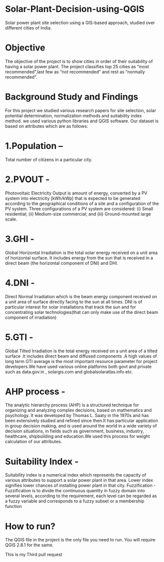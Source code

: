 # Solar-Plant-Decision-using-QGIS
Solar power plant site selection using a GIS-based approach, studied over different cities of India. 

# Objective
The objective of the project is to show cities in order of their suitability of having a solar power plant. The
project classifies top 25 cities as “most recommended”,last few as “not recommended” and rest as
“normally recommended”.

# Background Study and Findings
For this project we studied various research papers for site selection, solar potential determination, normalization
methods and suitability index method. we used various python libraries and QGIS software. Our dataset is based
on attributes which are as follows: 
# 1.Population – 
Total number of citizens in a particular city.
# 2.PVOUT - 
Photovoltaic Electricity Output is amount of energy, converted by a PV system into electricity
[kWh/kWp] that is expected to be generated according to the geographical conditions of a site and a configuration of
the PV system. Three configurations of a PV system are considered: (i) Small residential; (ii) Medium-size
commercial; and (iii) Ground-mounted large scale. 

# 3.GHI - 
Global Horizontal Irradiation is the total solar energy received on a unit area of horizontal surface. It
includes energy from the sun that is received in a direct beam (the horizontal component of DNI) and DHI.

# 4.DNI - 
Direct Normal Irradiation which is the beam energy component received on a unit area of surface directly facing to the sun at all times. DNI is of particular interest for solar installations that track the sun and for concentrating solar technologies(that can only make use of the direct beam component of irradiation)

# 5.GTI - 
Global Tilted Irradiation is the total energy received on a unit area of a tilted surface .It includes direct beam
and diffused components .A high values of long term GTI average is the most important resource parameter for
project developers.We have used various online platforms both govt and private such as data.gov.in , solargis.com and
globalsolaratlas.info etc.

# AHP process - 
The analytic hierarchy process (AHP) is a structured technique for organizing and analyzing complex
decisions, based on mathematics and psychology. It was developed by Thomas L. Saaty in the 1970s and has been
extensively studied and refined since then.It has particular application in group decision making, and
is used around the world in a wide variety of decision situations, in fields such as government, business, industry,
healthcare, shipbuilding and education.We used this process for weight calculation of our attributes.

# Suitability Index - 
Suitability index is a numerical index which represents the capacity of various attributes to
support a solar power plant in that area. Lower index signifies lower chances of installing power plant in that city. Fuzzification - Fuzzification is to divide the continuous quantity in fuzzy domain into several levels, according to
the requirement, each level can be regarded as a fuzzy variable and corresponds to a fuzzy subset or a
membership function


# How to run?
The QGIS file in the project is the only file you need to run.
You will require QGIS 2.8.1 for the same.

This is my Third pull request
